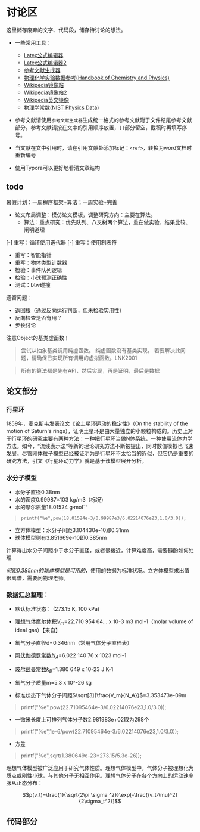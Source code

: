 # 讨论区

这里储存废弃的文字、代码段，储存待讨论的想法。

* 一些常用工具：
  * [Latex公式编辑器](https://www.codecogs.com/latex/eqneditor.php)
  * [Latex公式编辑器2](https://latex.91maths.com/)
  * [参考文献生成器](http://wenxian.aazz.cn/)
  * [物理化学实验数据参考(Handbook of Chemistry and Physics)](https://hbcp.chemnetbase.com/faces/contents/ContentsSearch.xhtml)
  * [Wikipedia镜像站](https://chi.jinzhao.wiki/)
  * [Wikipedia镜像站2](https://zhwiki.netlify.app/)
  * [Wikipedia英文镜像](https://en.jinzhao.wiki/wiki/Main_Page)
  * [物理学常数(NIST Physics Data)](https://www.nist.gov/pml/productsservices/physical-reference-data)

* 参考文献请使用`参考文献生成器`生成统一格式的参考文献附于文件结尾参考文献部分。参考文献请按在文中的引用顺序放置，`[]`部分留空，截稿时再填写序号。
* 当文献在文中引用时，请在引用文献处添加标记：`<ref>`，转换为word文档时重新编号
* 使用Typora可以更好地看清文章结构

## todo

暑假计划：一周程序框架+算法；一周实验+完善

* 论文布局调整：模仿论文模板，调整研究方向：主要在算法。
   * 算法：重点研究：优先队列、八叉树两个算法，重在做实验、结果比较、阐明道理

[-] 重写：循环使用迭代器
[-] 重写：使用制表符

* 重写：智能指针
* 重写：物体类型计数器
* 检验：事件队列逻辑
* 检验：小球预测正确性
* 测试：btw碰撞

遗留问题：

* 返回根（通过反向运行判断，但未检验实用性）
* 反向检查是否有用？
* 步长讨论

注意Object的基类虚函数！
> 尝试从抽象基类调用纯虚函数。 纯虚函数没有基类实现。 若要解决此问题，请确保已实现所有调用的虚拟函数。LNK2001

> 所有的算法都是先有API，然后实现，再是证明，最后是数据

## 论文部分

### 行星环

1859年，麦克斯韦发表论文《论土星环运动的稳定性》（On the stability of the motion of Saturn's rings），证明土星环是由大量独立的小颗粒构成的。历史上对于行星环的研究主要有两种方法：一种把行星环当做N体系统，一种使用流体力学方法。如今，“流线表示法”等新的理论研究方法不断被提出，同时数值模拟也飞速发展。尽管刚体粒子模型已经被证明为是行星环不太恰当的近似，但它仍是重要的研究方法，引文《行星环动力学》就是基于该模型展开分析。

### 水分子模型

* 水分子直径0.38nm
* 水的密度0.99987×103 kg/m3（标况）
* 水的摩尔质量18.01524 g·mol⁻¹

>     printf("%e",pow(18.01524e-3/0.99987e3/6.02214076e23,1.0/3.0));

* 立方体模型：水分子间距3.104430e-10即0.31nm
* 球体模型则有3.851669e-10即0.385nm

计算得出水分子间距小于水分子直径，或者很接近，计算难度高，需要斟酌如何处理

*间距0.385nm的球体模型是可用的*，使用的数据为标准状况。立方体模型求出值很离谱，需要问物理老师。

### 数据汇总整理：

* 默认标准状态： (273.15 K, 100 kPa)
* [理想气体摩尔体积$V_m$](https://physics.nist.gov/cgi-bin/cuu/Value?mvol)=22.710 954 64...  x 10-3 m3 mol-1（molar volume of ideal gas）【来自】
* 氧气分子直径d=0.346nm（常用气体分子直径表）
* [阿伏伽德罗常数$N_A$](https://physics.nist.gov/cgi-bin/cuu/Value?na)=6.022 140 76  x 1023 mol-1
* [玻尔兹曼常数$k_B$](https://physics.nist.gov/cgi-bin/cuu/Value?k)=1.380 649  x 10-23 J K-1
* 氧气分子质量m=5.3 x 10^-26 kg

* 标准状态下气体分子间距$\sqrt[3]{\frac{V_m}{N_A}}$=3.353473e-09m

> printf("%e",pow(22.71095464e-3/6.02214076e23,1.0/3.0));

* 一微米长度上可排列气体分子数2.981983e+02取为298个

> printf("%e",1e-6/pow(22.71095464e-3/6.02214076e23,1.0/3.0));

* 方差

> printf("%e",sqrt(1.380649e-23*273.15/5.3e-26));

理想气体模型被广泛应用于研究气体性质。理想气体模型中，气体分子被理想化为质点或刚性小球，与其他分子无相互作用。理想气体分子在各个方向上的运动速率服从正态分布：

$$p(v_t)=\frac{1}{\sqrt{2\pi \sigma ^2}}\exp[-\frac{(v_t-\mu)^2}{2\sigma_t^2}]$$

## 代码部分

